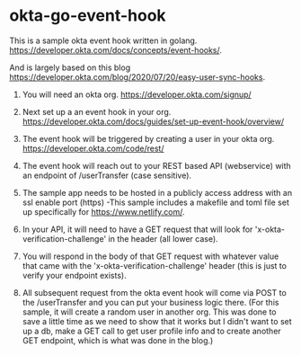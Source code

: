 # okta-go-event-hook

This is a sample okta event hook written in golang.  https://developer.okta.com/docs/concepts/event-hooks/.  

And is largely based on this blog https://developer.okta.com/blog/2020/07/20/easy-user-sync-hooks.

1) You will need an okta org.  https://developer.okta.com/signup/

2) Next set up a an event hook in your org. https://developer.okta.com/docs/guides/set-up-event-hook/overview/

3) The event hook will be triggered by creating a user in your okta org. https://developer.okta.com/code/rest/

5) The event hook will reach out to your REST based API (webservice) with an endpoint of /userTransfer (case sensitive).

6) The sample app needs to be hosted in a publicly access address with an ssl enable port (https) 
  -This sample includes a makefile and toml file set up specifically for https://www.netlify.com/.

7) In your API, it will need to have a GET request that will look for 'x-okta-verification-challenge' in the header (all lower case).

8) You will respond in the body of that GET request with whatever value that came with the 'x-okta-verification-challenge' header (this is just to verify your endpoint exists).

9) All subsequent request from the okta event hook will come via POST to the /userTransfer and you can put your business logic there.  (For this sample, it will create a random
user in another org.  This was done to save a little time as we need to show that it works but I didn't want to set up a db, make a GET call to get user profile info and to create another GET endpoint, which is what was done in the blog.) 

